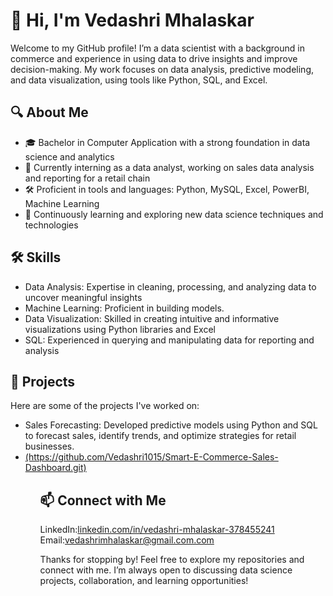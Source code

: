 <h1>👋 Hi, I'm Vedashri Mhalaskar</h1>

<p>Welcome to my GitHub profile! I’m a data scientist with a background in commerce and experience in using data to drive insights and improve decision-making. My work focuses on data analysis, predictive modeling, and data visualization, using tools like Python, SQL, and Excel.</p>

<h2>🔍 About Me</h2>
<ul>
<li>🎓 Bachelor in Computer Application with a strong foundation in data science and analytics</li>
<li>💼 Currently interning as a data analyst, working on sales data analysis and reporting for a retail chain</li>
<li>🛠️ Proficient in tools and languages: Python, MySQL, Excel, PowerBI, Machine Learning</li>
<li>🌱 Continuously learning and exploring new data science techniques and technologies</li>
</ul>

<h2>🛠️ Skills</h2>
<ul>
<li>Data Analysis: Expertise in cleaning, processing, and analyzing data to uncover meaningful insights</li>
<li>Machine Learning: Proficient in building  models.</li>
<li>Data Visualization: Skilled in creating intuitive and informative visualizations using Python libraries and Excel</li>
<li>SQL: Experienced in querying and manipulating data for reporting and analysis</li>
</ul>

<h2>📂 Projects</h2>

Here are some of the projects I've worked on:
<ul>
<li>Sales Forecasting: Developed predictive models using Python and SQL to forecast sales, identify trends, and optimize strategies for retail businesses.<li>
<a href="URL">(https://github.com/Vedashri1015/Smart-E-Commerce-Sales-Dashboard.git)</a>
<ul/>
  
<h2>📫 Connect with Me</h2>

LinkedIn:<a href="URL">linkedin.com/in/vedashri-mhalaskar-378455241</a>
Email:<a href="URL">vedashrimhalaskar@gmail.com.com</a>

Thanks for stopping by! Feel free to explore my repositories and connect with me. I’m always open to discussing data science projects, collaboration, and learning opportunities!
